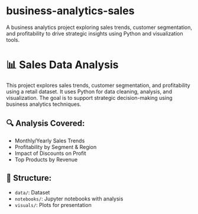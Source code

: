 # business-analytics-sales
A business analytics project exploring sales trends, customer segmentation, and profitability to drive strategic insights using Python and visualization tools.
# 📊 Sales Data Analysis

This project explores sales trends, customer segmentation, and profitability using a retail dataset. It uses Python for data cleaning, analysis, and visualization. The goal is to support strategic decision-making using business analytics techniques.

## 🔍 Analysis Covered:
- Monthly/Yearly Sales Trends
- Profitability by Segment & Region
- Impact of Discounts on Profit
- Top Products by Revenue

## 📁 Structure:
- `data/`: Dataset
- `notebooks/`: Jupyter notebooks with analysis
- `visuals/`: Plots for presentation
